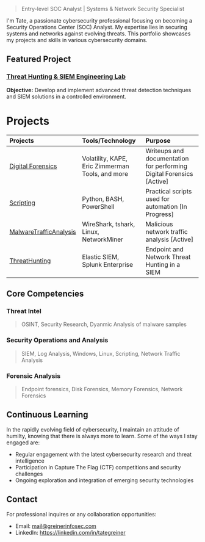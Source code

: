 > Entry-level SOC Analyst | Systems & Network Security Specialist

I'm Tate, a passionate cybersecurity professional focusing on becoming a Security Operations Center (SOC) Analyst. My expertise lies in securing systems and networks against evolving threats. This portfolio showcases my projects and skills in various cybersecurity domains.

## Featured Project

### [Threat Hunting & SIEM Engineering Lab](./ThreatHuntingLab/)

**Objective:** Develop and implement advanced threat detection techniques and SIEM solutions in a controlled environment.

# Projects

| Projects                                                 | Tools/Technology                                     | Purpose                                                                     |
|:---------------------------------------------------------|:-----------------------------------------------------|:----------------------------------------------------------------------------|
| [Digital Forensics](./Digital%20Forensics/)              | Volatility, KAPE, Eric Zimmerman Tools, and more     | Writeups and documentation for performing Digital Forensics [Active]        |
| [Scripting](./Scripting/)                                | Python, BASH, PowerShell                             | Practical scripts used for automation [In Progress]                         |
| [MalwareTrafficAnalysis](./MalwareTrafficAnalysis/)      | WireShark, tshark, Linux, NetworkMiner               | Malicious network traffic analysis [Active]                                 |
| [ThreatHunting](./ThreatHunting/)                        | Elastic SIEM, Splunk Enterprise                      | Endpoint and Network Threat Hunting in a SIEM                               |

## Core Competencies

### Threat Intel
> OSINT, Security Research, Dyanmic Analysis of malware samples

### Security Operations and Analysis
> SIEM, Log Analysis, Windows, Linux, Scripting, Network Traffic Analysis

### Forensic Analysis
> Endpoint forensics, Disk Forensics, Memory Forensics, Network Forensics

## Continuous Learning

In the rapidly evolving field of cybersecurity, I maintain an attitude of humilty, knowing that there is always more to learn. Some of the ways I stay engaged are:
* Regular engagement with the latest cybersecurity research and threat intelligence
* Participation in Capture The Flag (CTF) competitions and security challenges
* Ongoing exploration and integration of emerging security technologies

## Contact

For professional inquires or any collaboration opportunities:

* Email: mail@greinerinfosec.com
* LinkedIn: https://linkedin.com/in/tategreiner
